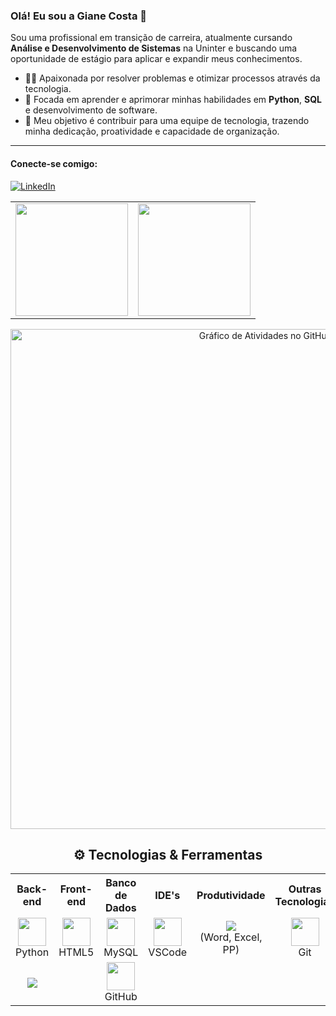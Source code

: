 ### Olá! Eu sou a Giane Costa 👋

Sou uma profissional em transição de carreira, atualmente cursando **Análise e Desenvolvimento de Sistemas** na Uninter e buscando uma oportunidade de estágio para aplicar e expandir meus conhecimentos.

- 👩‍💻 Apaixonada por resolver problemas e otimizar processos através da tecnologia.
- 🌱 Focada em aprender e aprimorar minhas habilidades em **Python**, **SQL** e desenvolvimento de software.
- 🎯 Meu objetivo é contribuir para uma equipe de tecnologia, trazendo minha dedicação, proatividade e capacidade de organização.

---

#### Conecte-se comigo:
[![LinkedIn](https://img.shields.io/badge/LinkedIn-0077B5?style=for-the-badge&logo=linkedin&logoColor=white)](https://www.linkedin.com/in/giane-costa/)

<table align="center">
  <tr>
    <td align="center">
      <img height="180em" src="https://github-readme-stats.vercel.app/api?username=Giane10&show_icons=true&theme=dracula&include_all_commits=true&count_private=true"/>
    </td>
    <td align="center">
      <img height="180em" src="https://github-readme-stats.vercel.app/api/top-langs/?username=Giane10&layout=compact&langs_count=7&theme=dracula"/>
    </td>
  </tr>
</table>

<div align="center">
  <img width="800" src="https://github-readme-activity-graph.vercel.app/graph?username=Giane10&theme=dracula" alt="Gráfico de Atividades no GitHub"/>
</div>

<h2 align="center">⚙️ Tecnologias & Ferramentas</h2>

<table align="center">
  <tr align="center">
    <th>Back-end</th>
    <th>Front-end</th>
    <th>Banco de Dados</th>
    <th>IDE's</th>
    <th>Produtividade</th>
    <th>Outras Tecnologias</th>
  </tr>
  
  <tr align="center">
    <td>
      <img src="https://cdn.jsdelivr.net/gh/devicons/devicon/icons/python/python-original.svg" width="45" height="45"/>
      <br>Python
    </td>
    <td>
      <img src="https://cdn.jsdelivr.net/gh/devicons/devicon/icons/html5/html5-original.svg" width="45" height="45"/>
      <br>HTML5
    </td>
    <td>
      <img src="https://cdn.jsdelivr.net/gh/devicons/devicon/icons/mysql/mysql-original.svg" width="45" height="45"/>
      <br>MySQL
    </td>
    <td>
      <img src="https://cdn.jsdelivr.net/gh/devicons/devicon/icons/vscode/vscode-original.svg" width="45" height="45"/>
      <br>VSCode
    </td>
    <td>
      <img src="https://img.shields.io/badge/Microsoft_Office-D83B01?style=for-the-badge&logo=microsoft-office&logoColor=white">
      <br>(Word, Excel, PP)
    </td>
    <td>
      <img src="https://cdn.jsdelivr.net/gh/devicons/devicon/icons/git/git-original.svg" width="45" height="45"/>
      <br>Git
    </td>
  </tr>

  <tr align="center">
    <td>
      <img src="
    <td align="center">
      </td>
    <td align="center">
        </td>
    <td align="center">
      <img src="https://cdn.jsdelivr.net/gh/devicons/devicon/icons/github/github-original.svg" width="45" height="45"/>
      <br>GitHub
    </td>
  </tr>
</table>
